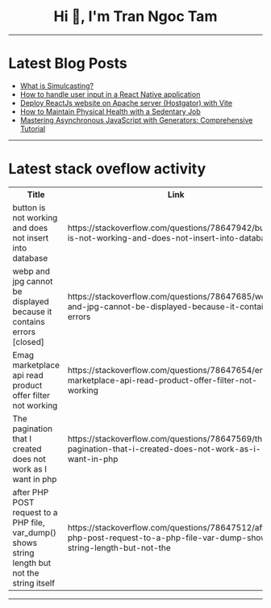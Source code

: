<h1 align="center">Hi 👋, I'm Tran Ngoc Tam</h1>

---

# Latest Blog Posts 
<!-- BLOG-POST-LIST:START -->
- [What is Simulcasting?](https://dev.to/alakkadshaw/what-is-simulcasting-nb3)
- [How to handle user input in a React Native application](https://dev.to/chariesdevil/how-to-handle-user-input-in-a-react-native-application-3dpf)
- [Deploy ReactJs website on Apache server &lpar;Hostgator&rpar; with Vite](https://dev.to/luiztux/deploy-reactjs-website-on-apache-server-hostgator-with-vite-jl6)
- [How to Maintain Physical Health with a Sedentary Job](https://dev.to/techstuff/how-to-maintain-physical-health-with-a-sedentary-job-2hgm)
- [Mastering Asynchronous JavaScript with Generators: Comprehensive Tutorial](https://dev.to/chintanonweb/mastering-asynchronous-javascript-with-generators-comprehensive-tutorial-53b2)
<!-- BLOG-POST-LIST:END -->

---

# Latest stack oveflow activity
<table>
  <tr><th>Title</th><th>Link</th></tr>
  <!-- STACKOVERFLOW:START --><tr><td>button is not working and does not insert into database</td><td>https://stackoverflow.com/questions/78647942/button-is-not-working-and-does-not-insert-into-database</td></tr><tr><td>webp and jpg cannot be displayed because it contains errors [closed]</td><td>https://stackoverflow.com/questions/78647685/webp-and-jpg-cannot-be-displayed-because-it-contains-errors</td></tr><tr><td>Emag marketplace api read product offer filter not working</td><td>https://stackoverflow.com/questions/78647654/emag-marketplace-api-read-product-offer-filter-not-working</td></tr><tr><td>The pagination that I created does not work as I want in php</td><td>https://stackoverflow.com/questions/78647569/the-pagination-that-i-created-does-not-work-as-i-want-in-php</td></tr><tr><td>after PHP POST request to a PHP file, var_dump&lpar;&rpar; shows string length but not the string itself</td><td>https://stackoverflow.com/questions/78647512/after-php-post-request-to-a-php-file-var-dump-shows-string-length-but-not-the</td></tr><!-- STACKOVERFLOW:END -->
</table>

---


